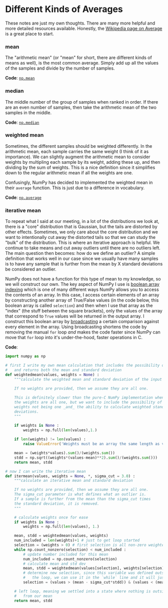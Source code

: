 # Different Kinds of Averages

These notes are just my own thoughts. 
There are many more helpful and more detailed resources available.
Honestly, the [Wikipedia page on Average](https://en.wikipedia.org/wiki/Average)
is a great place to start.

### mean
The "arithmetic mean" (or "mean" for short, there are different kinds of means as well),
is the most common average. Simply add up all the values of the samples and divide by
the number of samples.

**Code**: [`np.mean`](https://numpy.org/doc/stable/reference/generated/numpy.mean.html)

### median
The middle number of the group of samples when ranked in order. If there are an even
number of samples, then take the arithmetic mean of the two samples in the middle.

**Code**: [`np.median`](https://numpy.org/doc/stable/reference/generated/numpy.median.html)

### weighted mean
Sometimes, the different samples should be weighted differently. In the arithmetic mean,
each sample carries the same weight (I think of it as importance). We can slightly augment
the arithmetic mean to consider weights by multipling each sample by its weight, adding these
up, and then dividing by the sum of weights. This is a nice definition since it simplifies
down to the regular arithmetic mean if all the weights are one.

Confusingly, NumPy has decided to implemented the weighted mean in their `average` function.
This is just due to a difference in vocabulary.

**Code**: [`np.average`](https://numpy.org/doc/stable/reference/generated/numpy.average.html)

### iterative mean
To repeat what I said at our meeting, in a lot of the distributions we look at, there 
is a "core" distribution that is Gaussian, but the tails are distorted by other effects.
Sometimes, we only care about the core distribution and we want to intentionally cut away
the distorted tails so that we can study the "bulk" of the distribution. This is where
an iterative approach is helpful. We continue to take means and cut away outliers until
there are no outliers left. The main question then becomes: how do we define an outlier?
A simple definition that works well in our case since we usually have many samples is
to have any sample that is further from the mean by X standard deviations be considered
an outlier.

NumPy does not have a function for this type of mean to my knowledge, so we will construct
our own. The key aspect of NumPy I use is 
[boolean array indexing](https://numpy.org/doc/stable/user/basics.indexing.html#boolean-array-indexing)
which is one of many different ways NumPy allows you to access the contents of an array.
In this case, I access certain elements of an array by constructing another array of True/False
values (in the code below, this boolean array is called `selection`) and then when I use
that array as the "index" (the stuff between the square brackets), only the values of the
array that correspond to `True` values will be returned in the output array. I construct
this boolean array by [broadcasting](https://numpy.org/doc/stable/user/basics.broadcasting.html)
a certain comparison against every element in the array. Using broadcasting shortens the
code by removing the manual `for` loop _and_ makes the code faster since NumPy can move that
`for` loop into it's under-the-hood, faster operations in C.

**Code**:
```python
import numpy as np

# first I write my own mean calculation that includes the possibility of weights
#   and returns both the mean and standard deviation
def weightedmean(values, weights = None) :
    """calculate the weighted mean and standard deviation of the input values
    
    If no weights are provided, then we assume they are all one.

    This is definitely slower than the pure-C NumPy implementation when
    the weights are all one, but we want to include the possibility of the 
    weights not being one _and_ the ability to calculate weighted standard
    deviations.
    """

    if weights is None :
        weights = np.full(len(values),1.)
        
    if len(weights) != len(values) :
        raise ValueError('Weights must be an array the same length as values')

    mean = (weights*values).sum()/(weights.sum())
    stdd = np.sqrt((weights*(values-mean)**2).sum()/(weights.sum()))
    return mean, stdd

# now I can write the iterative mean
def itermean(values, weights = None, *, sigma_cut = 3.0) :
    """calculate an iterative mean and standard deviation

    If no weights are provided, then we assume they are all one.
    The sigma_cut parameter is what defines what an outlier is.
    If a sample is further from the mean than the sigma_cut times
    the standard deviation, it is removed.
    """

    # calculate weights once for ease
    if weights is None :
        weights = np.full(len(values), 1.)

    mean, stdd = weightedmean(values, weights)
    num_included = len(weights)+1 # just to get loop started
    selection = (weights > 0) # first selection is all non-zero weighted samples
    while np.count_nonzero(selection) < num_included :
        # update number included for this mean
        num_included = np.count_nonzero(selection)
        # calculate mean and std dev
        mean, stdd = weightedmean(values[selection], weights[selection])
        # determine new selection, since this variable was defined outside
        #   the loop, we can use it in the `while` line and it will just be updated
        selection = (values > (mean - sigma_cut*stdd)) & (values < (mean + sigma_cut*stdd)) & (weights > 0)

    # left loop, meaning we settled into a state where nothing is outside sigma_cut standard deviations
    #   from our mean
    return mean, stdd
```

